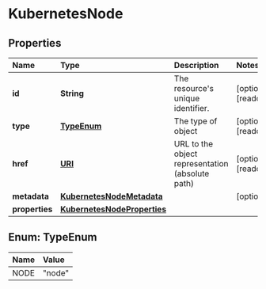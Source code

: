 # KubernetesNode

## Properties

| Name | Type | Description | Notes |
| :--- | :--- | :--- | :--- |
| **id** | **String** | The resource's unique identifier. | \[optional\] \[readonly\] |
| **type** | [**TypeEnum**](kubernetesnode.md#TypeEnum) | The type of object | \[optional\] \[readonly\] |
| **href** | [**URI**](https://github.com/ionos-cloud/sdk-java/tree/8f2023b15d2a11cc163b3abd7b642806c3db5f2c/docs/URI.md) | URL to the object representation \(absolute path\) | \[optional\] \[readonly\] |
| **metadata** | [**KubernetesNodeMetadata**](kubernetesnodemetadata.md) |  | \[optional\] |
| **properties** | [**KubernetesNodeProperties**](kubernetesnodeproperties.md) |  |  |

## Enum: TypeEnum

| Name | Value |
| :--- | :--- |
| NODE | "node" |

